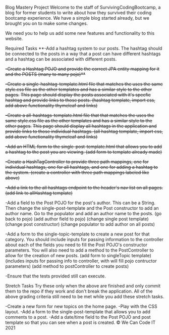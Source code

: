
Blog Mastery Project
Welcome to the staff of SurvivingCodingBootcamp, a blog for former students to write about how they 
survived their coding bootcamp experience. We have a simple blog started already, 
but we brought you on to make some changes.

We need you to help us add some new features and functionality to this website.

Required Tasks
**-Add a hashtag system to our posts. The hashtag should be connected to the posts in a way that a post can have different 
hashtags and a hashtag can be associated with different posts.

~~-Create a Hashtag POJO and provide the correct JPA entity mapping for it and the POSTS
(many to many pojo)**~~

~~-Create a single-hashtag-template.html file that matches the uses the same style.css file as the other templates 
and has a similar style to the other pages.~~ ~~This page should display the posts associated with it's 
specfic hashtag and provide links to those posts.
(hashtag template, import css, add above functionality thymeleaf and links)~~

~~-Create a all-hashtags-template.html file that that matches the uses the same style.css file as the other templates 
and has a similar style to the other pages.~~ ~~This page should display all hashtags in the application and provide links to those individual hashtags.
(all hashtag template, import css, add above functionality thymeleaf and links)~~

~~-Add an HTML form to the single-post-template.html that allows you to add a hashtag to the post you are viewing.
(add form to template already made)~~


~~-Create a HashTagController to provide three path mappings, one for individual hashtags, one for all hashtags, 
and one for adding a hashtag to the system.
(create a controller with three path mappings labeled like above)~~

~~-Add a link to the all hashtags endpoint to the header's nav list on all pages.
(add link to allHashtag template)~~

-Add a field to the Post POJO for the post's author. This can be a String. Then change the single-post-template 
and the Post constructor to add an author name. Go to the populator and add an author name to the posts.
(go back to pojo)
(add author field to pojo)
(change single post template)
(change post constructor)
(change populator to add author on all posts)

-Add a form to the single-topic-template to create a new post for that category. You should include inputs for 
passing information to the controller about each of the fields you need to fill the Post POJO's constructor parameters. 
You will also need to add a method to the PostController to allow for the creation of new posts.
(add form to singleTopic template)
(includes inputs for passing info to controller, with will fill pojo contructor parameters)
(add method to postController to create posts)

-Ensure that the tests provided still can execute.



Stretch Tasks
Try these only when the above are finished and only commit them to the repo if they work and don't break the application. 
All of the above grading criteria still need to be met while you add these stretch tasks.

-Create a new form for new topics on the home page.
-Play with the CSS layout.
-Add a form to the single-post-template that allows you to add comments to a post.
-Add a date/time field to the Post POJO and post template so that you can see when a post is created.
© We Can Code IT 2021




[//]: # (# SurvivingCodingBootcamp.com - A Blog)

[//]: # ()
[//]: # (Welcome to the staff of SurvivingCodingBootcamp, a blog for former students to write about how they survived their )

[//]: # (coding bootcamp experience.  We have a simple blog started already, but we brought you on to make some changes.)

[//]: # ()
[//]: # (We need you to help us add some new features and functionality to this website.)

[//]: # ()
[//]: # (## The Required Tasks:)

[//]: # (1. Add a hashtag system to our posts.  The hashtag should be connected to the posts in a way that a post can have )

[//]: # (different hashtags and a hashtag can be associated with different posts.)

[//]: # (  - Create a `Hashtag` POJO and provide the correct JPA entity mapping for it and the `POSTS`)

[//]: # (  - Create a `single-hashtag-template.html` file that matches the uses the same style.css file as the other templates )

[//]: # (    and has a similar style to the other pages.  This page should display the posts associated with it's specfic hashtag)

[//]: # (    and provide links to those posts.)

[//]: # (  - Create a `all-hashtags-template.html` file that that matches the uses the same style.css file as the other templates )

[//]: # (    and has a similar style to the other pages.  This page should display all hashtags in the application and provide )

[//]: # (    links to those individual hashtags.)

[//]: # (  - Add an HTML form to the `single-post-template.html` that allows you to add a hashtag to the post you are viewing.)

[//]: # (  - Create a `HashtagStorage` service class to interact with your JPA repository for hashtags.  It should be able to )

[//]: # (    retrieve a hashtag by the value of its id field and by the value of its name/title field, retrieve all hashtags, and)

[//]: # (    save new and existing hashtags.  )

[//]: # (  - Create a `HashTagController` to provide three path mappings, one for individual hashtags, one for all hashtags, and )

[//]: # ( one for adding a hashtag to the system. )

[//]: # (  - Add a link to the all hashtags endpoint to the header's nav list on all pages.)

[//]: # (2. Add a field to the `Post` POJO for the post's author.  This can be a `String`.  Then change the `single-post-template` )

[//]: # (and the `Post` constructor to add an author name.  Go to the populator and add an author name to the posts.)

[//]: # (3. Add a form to the `single-category-template` to create a new post for that category.  You should include inputs for)

[//]: # (passing information to the controller about each of the fields you need to fill the `Post` POJO's constructor )

[//]: # (parameters. You will also need to add a method to the `PostController` to allow for the creation of new posts.)

[//]: # ()
[//]: # (## Deadline and Grading Criteria)

[//]: # (The deadline for this project is Monday, October 26th, at 9:30am.)

[//]: # (If the project is not complete or not pushed up to GitHub at that time it will be evaluated as an _Incomplete_ project.)

[//]: # ()
[//]: # (This is a Pass/Fail assignment, the assignment will be considered passing if it meets the following criteria:)

[//]: # (- Uses Git and GitHub to push complete assignment to GitHub before due date.)

[//]: # (- The code compiles.  &#40;No red squiggly underlines!&#41;)

[//]: # (- The provided integration tests still pass.)

[//]: # (- All existing request endpoints are still reachable through the browser.)

[//]: # (- All three of the required tasks are complete.)

[//]: # ()
[//]: # (If your project doesn't meet these criteria at the deadline, it will be marked as _Needs Improvement_.)

[//]: # ()
[//]: # (If your project is evaluated as _Incomplete_ or _Needs Improvement_ we will let you know and give you feed back on what )

[//]: # (needs to change to help move it to a passing project.)

[//]: # (You will receive a new deadline of Friday, October 30th, at 9:30 to re-submit your project by pushing changes to GitHub.  )

[//]: # (We will evaluate your project with the same criteria as the first submission and this evaluation will be the final grade)

[//]: # (for this assessment.)

[//]: # ()
[//]: # (## Optional Tasks:)

[//]: # (Try these only when the above are finished and only commit them to the repo if they work and don't break the )

[//]: # (application.  All of the above grading criteria still need to be met while you add these _**OPTIONAL**_ features. )

[//]: # (1.  Create a new form for new topics on the home page.)

[//]: # (2.  Play with the CSS layout.  )

[//]: # (3.  Add a form to the `single-post-template` that allows you to add comments to a post.  )

[//]: # (4.  Add a date/time field to the `Post` POJO and post template so that you can see when a post is created.)

[//]: # ()
